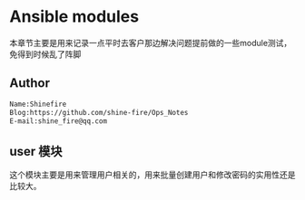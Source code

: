 # Ansible modules

本章节主要是用来记录一点平时去客户那边解决问题提前做的一些module测试，免得到时候乱了阵脚

## Author

```tex
Name:Shinefire
Blog:https://github.com/shine-fire/Ops_Notes
E-mail:shine_fire@qq.com
```



## user 模块

这个模块主要是用来管理用户相关的，用来批量创建用户和修改密码的实用性还是比较大。



